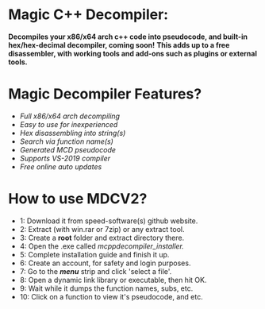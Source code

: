 # Magic C++ Decompiler:

**Decompiles your x86/x64 arch c++ code into pseudocode, and built-in hex/hex-decimal decompiler, coming soon!**
**This adds up to a free disassembler, with working tools and add-ons such as plugins or external tools.**

# Magic Decompiler Features?
- *Full x86/x64 arch decompiling*
- *Easy to use for inexperienced*
- *Hex disassembling into string(s)*
- *Search via function name(s)*
- *Generated MCD pseudocode*
- *Supports VS-2019 compiler*
- *Free online auto updates*

# How to use MDCV2?
- 1: Download it from speed-software(s) github website.
- 2: Extract (with win.rar or 7zip) or any extract tool.
- 3: Create a **root** folder and extract directory there.
- 4: Open the .exe called *mcppdecompiler_installer.*
- 5: Complete installation guide and finish it up.
- 6: Create an account, for safety and login purposes.
- 7: Go to the ***menu*** strip and click 'select a file'.
- 8: Open a dynamic link library or executable, then hit OK.
- 9: Wait while it dumps the function names, subs, etc.
- 10: Click on a function to view it's pseudocode, and etc.
